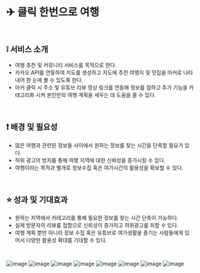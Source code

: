 # ✈ 클릭 한번으로 여행

<br>

## ❕ 서비스 소개
- 여행 추천 및 커뮤니티 서비스를 목적으로 한다.
- 카카오 API를 연동하여 지도를 생성하고 지도에 추천 여행지 및 맛집을 마커로 나타내어 한 눈에 볼 수 있도록 한다.
- 마커 클릭 시 주소 및 유튜브 리뷰 영상 링크를 연동해 정보를 접하고 추가 기능을 카테고리화 시켜 본인만의 여행 계획을 세우는 데 도움을 줄 수 있다.

<br>

## ❗ 배경 및 필요성
- 많은 여행과 관련된 정보들 사이에서 원하는 정보를 찾는 시간을 단축할 필요가 있다.
- 허위 광고의 방지를 통해 여행 지역에 대한 신뢰성을 증가시킬 수 있다.
- 여행이라는 목적과 별개로 정보수집 혹은 여가시간의 활용성을 확보할 수 있다.

<br>

## ⭐ 성과 및 기대효과
- 원하는 지역에서 카테고리를 통해 필요한 정보를 찾는 시간 단축이 가능하다.
- 실제 방문자의 리뷰를 접함으로 신뢰성이 증가하고 허위광고를 피할 수 있다.
- 여행 계획 뿐만 아니라 정보 수집 혹은 유튜브로 여가생활을 즐기는 사람들에게 있어서 다양한 활용성 확대를 기대할 수 있다.

<br>

![image](https://user-images.githubusercontent.com/82314940/196020876-002ee66f-e4d1-44e6-8e6e-880e00eda4f4.png)
![image](https://user-images.githubusercontent.com/82314940/196022142-7cb795bc-9c05-46ca-8839-159c8b1c3d04.png)
![image](https://user-images.githubusercontent.com/82314940/196021326-8448fc55-65ad-4576-b429-b5b8d0390fb2.png)
![image](https://user-images.githubusercontent.com/82314940/196021375-b94cc6bc-2da5-48a5-8f19-708505bd9d30.png)
![image](https://user-images.githubusercontent.com/82314940/196021436-6517fe9b-779d-47f9-9162-3645b32e489d.png)
![image](https://user-images.githubusercontent.com/82314940/196021397-f79903b0-fe48-4b15-b8bd-919da45d640f.png)
![image](https://user-images.githubusercontent.com/82314940/196021468-f211e6a9-f608-4951-94cd-7a9f2551e394.png)
![image](https://user-images.githubusercontent.com/82314940/196021613-5a6192a2-2ac7-49a2-832a-e6bf13ba75c9.png)

